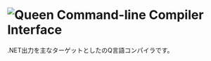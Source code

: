 ![Queen Command-line Compiler Interface](http://yvt.jp/queen/img/queen-clic-2.png)
=======

.NET出力を主なターゲットとしたのQ言語コンパイラです。
